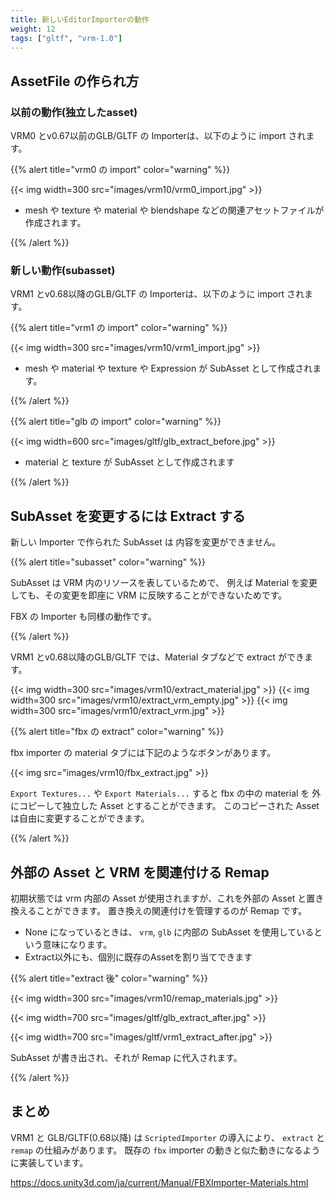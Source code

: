 ```yaml
---
title: 新しいEditorImporterの動作
weight: 12
tags: ["gltf", "vrm-1.0"]
---
```


## AssetFile の作られ方

### 以前の動作(独立したasset)

VRM0 とv0.67以前のGLB/GLTF の Importerは、以下のように import されます。

{{% alert title="vrm0 の import" color="warning" %}}

{{< img width=300 src="images/vrm10/vrm0_import.jpg" >}}

* mesh や texture や material や blendshape などの関連アセットファイルが作成されます。

{{% /alert %}}

### 新しい動作(subasset)

VRM1 とv0.68以降のGLB/GLTF の Importerは、以下のように import されます。

{{% alert title="vrm1 の import" color="warning" %}}

{{< img width=300 src="images/vrm10/vrm1_import.jpg" >}}

* mesh や material や texture や Expression が SubAsset として作成されます。

{{% /alert %}}

{{% alert title="glb の import" color="warning" %}}

{{< img width=600 src="images/gltf/glb_extract_before.jpg" >}}

* material と texture が SubAsset として作成されます

{{% /alert %}}

## SubAsset を変更するには Extract する

新しい Importer で作られた SubAsset は 内容を変更ができません。

{{% alert title="subasset" color="warning" %}}

SubAsset は VRM 内のリソースを表しているためで、
例えば Material を変更しても、その変更を即座に VRM に反映することができないためです。

FBX の Importer も同様の動作です。

{{% /alert %}}

VRM1 とv0.68以降のGLB/GLTF では、Material タブなどで extract ができます。

{{< img width=300 src="images/vrm10/extract_material.jpg" >}}
{{< img width=300 src="images/vrm10/extract_vrm_empty.jpg" >}}
{{< img width=300 src="images/vrm10/extract_vrm.jpg" >}}

{{% alert title="fbx の extract" color="warning" %}}

fbx importer の material タブには下記のようなボタンがあります。

{{< img src="images/vrm10/fbx_extract.jpg" >}}

`Export Textures...` や `Export Materials...` すると fbx の中の material を 外にコピーして独立した Asset とすることができます。
このコピーされた Asset は自由に変更することができます。

{{% /alert %}}

## 外部の Asset と VRM を関連付ける Remap

初期状態では vrm 内部の Asset が使用されますが、これを外部の Asset と置き換えることができます。
置き換えの関連付けを管理するのが Remap です。

* None になっているときは、 `vrm`, `glb` に内部の SubAsset を使用しているという意味になります。
* Extract以外にも、個別に既存のAssetを割り当てできます

{{% alert title="extract 後" color="warning" %}}

{{< img width=300 src="images/vrm10/remap_materials.jpg" >}}

{{< img width=700 src="images/gltf/glb_extract_after.jpg" >}}

{{< img width=700 src="images/gltf/vrm1_extract_after.jpg" >}}

SubAsset が書き出され、それが Remap に代入されます。

{{% /alert %}}

## まとめ

VRM1 と GLB/GLTF(0.68以降) は `ScriptedImporter` の導入により、 `extract` と `remap` の仕組みがあります。
既存の `fbx` importer の動きと似た動きになるように実装しています。

<https://docs.unity3d.com/ja/current/Manual/FBXImporter-Materials.html>
